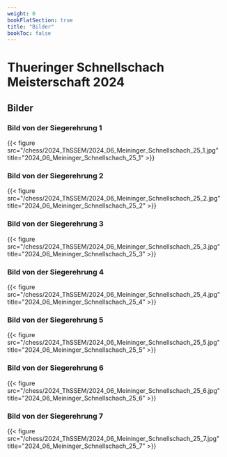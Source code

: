 ```yaml
---
weight: 0
bookFlatSection: true
title: "Bilder"
bookToc: false
---
```



# Thueringer Schnellschach Meisterschaft 2024

## Bilder


### Bild von der Siegerehrung 1
{{< figure src="/chess/2024_ThSSEM/2024_06_Meininger_Schnellschach_25_1.jpg" title="2024_06_Meininger_Schnellschach_25_1" >}}

### Bild von der Siegerehrung 2
{{< figure src="/chess/2024_ThSSEM/2024_06_Meininger_Schnellschach_25_2.jpg" title="2024_06_Meininger_Schnellschach_25_2" >}}


### Bild von der Siegerehrung 3
{{< figure src="/chess/2024_ThSSEM/2024_06_Meininger_Schnellschach_25_3.jpg" title="2024_06_Meininger_Schnellschach_25_3" >}}


### Bild von der Siegerehrung 4
{{< figure src="/chess/2024_ThSSEM/2024_06_Meininger_Schnellschach_25_4.jpg" title="2024_06_Meininger_Schnellschach_25_4" >}}


### Bild von der Siegerehrung 5
{{< figure src="/chess/2024_ThSSEM/2024_06_Meininger_Schnellschach_25_5.jpg" title="2024_06_Meininger_Schnellschach_25_5" >}}


### Bild von der Siegerehrung 6
{{< figure src="/chess/2024_ThSSEM/2024_06_Meininger_Schnellschach_25_6.jpg" title="2024_06_Meininger_Schnellschach_25_6" >}}


### Bild von der Siegerehrung 7
{{< figure src="/chess/2024_ThSSEM/2024_06_Meininger_Schnellschach_25_7.jpg" title="2024_06_Meininger_Schnellschach_25_7" >}}


